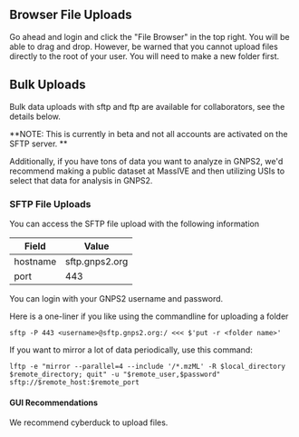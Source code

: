 
## Browser File Uploads

Go ahead and login and click the "File Browser" in the top right. You will be able to drag and drop. However, be warned that you cannot upload files directly to the root of your user. You will need to make a new folder first. 

## Bulk Uploads

Bulk data uploads with sftp and ftp are available for collaborators, see the details below. 

**NOTE: This is currently in beta and not all accounts are activated on the SFTP server. **

Additionally, if you have tons of data you want to analyze in GNPS2, we'd recommend making a public dataset at MassIVE and then utilizing USIs to select that data for analysis in GNPS2. 

### SFTP File Uploads

You can access the SFTP file upload with the following information

| Field | Value | 
| ----- | ----- |
| hostname | sftp.gnps2.org |
| port | 443 |

You can login with your GNPS2 username and password. 

Here is a one-liner if you like using the commandline for uploading a folder

```
sftp -P 443 <username>@sftp.gnps2.org:/ <<< $'put -r <folder name>'
```

If you want to mirror a lot of data periodically, use this command:

```
lftp -e "mirror --parallel=4 --include '/*.mzML' -R $local_directory $remote_directory; quit" -u "$remote_user,$password" sftp://$remote_host:$remote_port
```

<!--
### FTP File Uploads

If you want to upload with FTP because SFTP is blocked or has issues at your institution or computer, you can use the following information

| Field | Value | 
| ----- | ----- |
| hostname | ftp.gnps2.org |
| port | 6541 |
-->


#### GUI Recommendations

We recommend cyberduck to upload files. 
